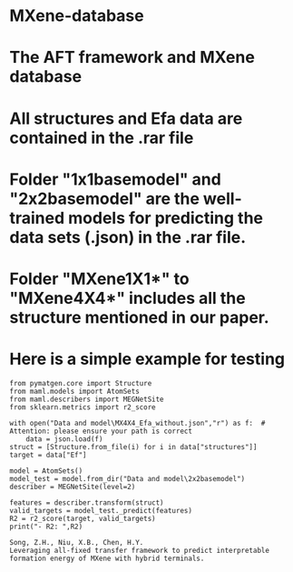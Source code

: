 # MXene-database
# The AFT framework and MXene database

# All structures and Efa data are contained in the .rar file
# Folder "1x1basemodel" and "2x2basemodel" are the well-trained models for predicting the data sets (.json) in the .rar file.
# Folder "MXene1X1*" to "MXene4X4*" includes all the structure mentioned in our paper.

# Here is a simple example for testing
```
from pymatgen.core import Structure
from maml.models import AtomSets
from maml.describers import MEGNetSite
from sklearn.metrics import r2_score

with open("Data and model\MX4X4_Efa_without.json","r") as f:  # Attention: please ensure your path is correct
    data = json.load(f)
struct = [Structure.from_file(i) for i in data["structures"]]
target = data["Ef"]

model = AtomSets()
model_test = model.from_dir("Data and model\2x2basemodel")
describer = MEGNetSite(level=2)

features = describer.transform(struct)
valid_targets = model_test._predict(features)
R2 = r2_score(target, valid_targets)
print("- R2: ",R2)
```


```
Song, Z.H., Niu, X.B., Chen, H.Y. 
Leveraging all-fixed transfer framework to predict interpretable
formation energy of MXene with hybrid terminals.
```

